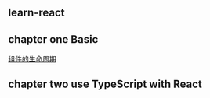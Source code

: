 ## learn-react

## chapter one Basic

[组件的生命周期](./component-lifecycle.md)

## chapter two use TypeScript with React
